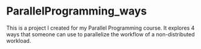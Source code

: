 # ParallelProgramming_ways
This is a project I created for my Parallel Programming course. It explores 4 ways that someone can use to parallelize the workflow of a non-distributed workload.
